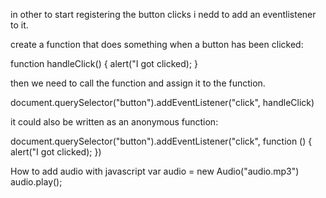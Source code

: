 in other to start registering the button clicks i nedd to add an eventlistener to it.

create a function that does something when a button has been clicked:

function handleClick() {
	alert("I got clicked);
}

then we need to call the function and assign it to the function.

document.querySelector("button").addEventListener("click", handleClick)

it could also be written as an anonymous function:

document.querySelector("button").addEventListener("click", function () {
	alert("I got clicked);
})

How to add audio with javascript
var audio = new Audio("audio.mp3")
audio.play();